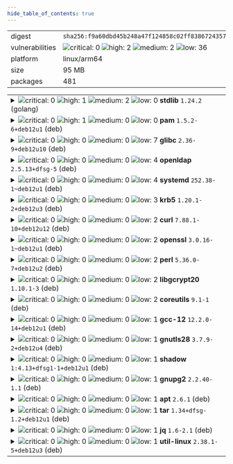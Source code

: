 ```yaml
---
hide_table_of_contents: true
---
```


<table>
<tr><td>digest</td><td><code>sha256:f9a60dbd45b248a47f124858c02ff83867243574d5007839e308bbe429b94572</code></td><tr><tr><td>vulnerabilities</td><td><img alt="critical: 0" src="https://img.shields.io/badge/critical-0-lightgrey"/> <img alt="high: 2" src="https://img.shields.io/badge/high-2-e25d68"/> <img alt="medium: 2" src="https://img.shields.io/badge/medium-2-fbb552"/> <img alt="low: 36" src="https://img.shields.io/badge/low-36-fce1a9"/> <!-- unspecified: 0 --></td></tr>
<tr><td>platform</td><td>linux/arm64</td></tr>
<tr><td>size</td><td>95 MB</td></tr>
<tr><td>packages</td><td>481</td></tr>
</table>
</details></table>
</details>

<table>
<tr><td valign="top">
<details><summary><img alt="critical: 0" src="https://img.shields.io/badge/C-0-lightgrey"/> <img alt="high: 1" src="https://img.shields.io/badge/H-1-e25d68"/> <img alt="medium: 2" src="https://img.shields.io/badge/M-2-fbb552"/> <img alt="low: 0" src="https://img.shields.io/badge/L-0-lightgrey"/> <!-- unspecified: 0 --><strong>stdlib</strong> <code>1.24.2</code> (golang)</summary>

<small><code>pkg:golang/stdlib@1.24.2</code></small><br/>
<a href="https://scout.docker.com/v/CVE-2025-22874?s=golang&n=stdlib&t=golang&vr=%3E%3D1.24.0-0%2C%3C1.24.4"><img alt="high : CVE--2025--22874" src="https://img.shields.io/badge/CVE--2025--22874-lightgrey?label=high%20&labelColor=e25d68"/></a> 

<table>
<tr><td>Affected range</td><td><code>>=1.24.0-0<br/><1.24.4</code></td></tr>
<tr><td>Fixed version</td><td><code>1.24.4</code></td></tr>
<tr><td>EPSS Score</td><td><code>0.022%</code></td></tr>
<tr><td>EPSS Percentile</td><td><code>4th percentile</code></td></tr>
</table>

<details><summary>Description</summary>
<blockquote>

Calling Verify with a VerifyOptions.KeyUsages that contains ExtKeyUsageAny unintentionally disabledpolicy validation. This only affected certificate chains which contain policy graphs, which are rather uncommon.

</blockquote>
</details>

<a href="https://scout.docker.com/v/CVE-2025-4673?s=golang&n=stdlib&t=golang&vr=%3E%3D1.24.0-0%2C%3C1.24.4"><img alt="medium : CVE--2025--4673" src="https://img.shields.io/badge/CVE--2025--4673-lightgrey?label=medium%20&labelColor=fbb552"/></a> 

<table>
<tr><td>Affected range</td><td><code>>=1.24.0-0<br/><1.24.4</code></td></tr>
<tr><td>Fixed version</td><td><code>1.24.4</code></td></tr>
<tr><td>EPSS Score</td><td><code>0.040%</code></td></tr>
<tr><td>EPSS Percentile</td><td><code>11th percentile</code></td></tr>
</table>

<details><summary>Description</summary>
<blockquote>

Proxy-Authorization and Proxy-Authenticate headers persisted on cross-origin redirects potentially leaking sensitive information.

</blockquote>
</details>

<a href="https://scout.docker.com/v/CVE-2025-0913?s=golang&n=stdlib&t=golang&vr=%3E%3D1.24.0-0%2C%3C1.24.4"><img alt="medium : CVE--2025--0913" src="https://img.shields.io/badge/CVE--2025--0913-lightgrey?label=medium%20&labelColor=fbb552"/></a> 

<table>
<tr><td>Affected range</td><td><code>>=1.24.0-0<br/><1.24.4</code></td></tr>
<tr><td>Fixed version</td><td><code>1.24.4</code></td></tr>
<tr><td>EPSS Score</td><td><code>0.013%</code></td></tr>
<tr><td>EPSS Percentile</td><td><code>1st percentile</code></td></tr>
</table>

<details><summary>Description</summary>
<blockquote>

os.OpenFile(path, os.O_CREATE|O_EXCL) behaved differently on Unix and Windows systems when the target path was a dangling symlink. On Unix systems, OpenFile with O_CREATE and O_EXCL flags never follows symlinks. On Windows, when the target path was a symlink to a nonexistent location, OpenFile would create a file in that location. OpenFile now always returns an error when the O_CREATE and O_EXCL flags are both set and the target path is a symlink.

</blockquote>
</details>
</details></td></tr>

<tr><td valign="top">
<details><summary><img alt="critical: 0" src="https://img.shields.io/badge/C-0-lightgrey"/> <img alt="high: 1" src="https://img.shields.io/badge/H-1-e25d68"/> <img alt="medium: 0" src="https://img.shields.io/badge/M-0-lightgrey"/> <img alt="low: 0" src="https://img.shields.io/badge/L-0-lightgrey"/> <!-- unspecified: 0 --><strong>pam</strong> <code>1.5.2-6+deb12u1</code> (deb)</summary>

<small><code>pkg:deb/debian/pam@1.5.2-6%2Bdeb12u1?os_distro=bookworm&os_name=debian&os_version=12</code></small><br/>
<a href="https://scout.docker.com/v/CVE-2025-6020?s=debian&n=pam&ns=debian&t=deb&osn=debian&osv=12&vr=%3E%3D1.5.2-6%2Bdeb12u1"><img alt="high : CVE--2025--6020" src="https://img.shields.io/badge/CVE--2025--6020-lightgrey?label=high%20&labelColor=e25d68"/></a> 

<table>
<tr><td>Affected range</td><td><code>>=1.5.2-6+deb12u1</code></td></tr>
<tr><td>Fixed version</td><td><strong>Not Fixed</strong></td></tr>
<tr><td>EPSS Score</td><td><code>0.023%</code></td></tr>
<tr><td>EPSS Percentile</td><td><code>4th percentile</code></td></tr>
</table>

<details><summary>Description</summary>
<blockquote>

A flaw was found in linux-pam. The module pam_namespace may use access user-controlled paths without proper protection, allowing local users to elevate their privileges to root via multiple symlink attacks and race conditions.

---
[experimental] - pam 1.7.0-4
- pam 1.7.0-5 (bug https://bugs.debian.org/cgi-bin/bugreport.cgi?bug=1107919)
https://www.openwall.com/lists/oss-security/2025/06/17/1
https://github.com/linux-pam/linux-pam/security/advisories/GHSA-f9p8-gjr4-j9gx
Fixed by: https://github.com/linux-pam/linux-pam/commit/475bd60c552b98c7eddb3270b0b4196847c0072e (v1.7.1)
Fixed by: https://github.com/linux-pam/linux-pam/commit/592d84e1265d04c3104acee815a503856db503a1 (v1.7.1)
Fixed by: https://github.com/linux-pam/linux-pam/commit/976c20079358d133514568fc7fd95c02df8b5773 (v1.7.1)

</blockquote>
</details>
</details></td></tr>

<tr><td valign="top">
<details><summary><img alt="critical: 0" src="https://img.shields.io/badge/C-0-lightgrey"/> <img alt="high: 0" src="https://img.shields.io/badge/H-0-lightgrey"/> <img alt="medium: 0" src="https://img.shields.io/badge/M-0-lightgrey"/> <img alt="low: 7" src="https://img.shields.io/badge/L-7-fce1a9"/> <!-- unspecified: 0 --><strong>glibc</strong> <code>2.36-9+deb12u10</code> (deb)</summary>

<small><code>pkg:deb/debian/glibc@2.36-9%2Bdeb12u10?os_distro=bookworm&os_name=debian&os_version=12</code></small><br/>
<a href="https://scout.docker.com/v/CVE-2019-9192?s=debian&n=glibc&ns=debian&t=deb&osn=debian&osv=12&vr=%3E%3D2.36-9%2Bdeb12u10"><img alt="low : CVE--2019--9192" src="https://img.shields.io/badge/CVE--2019--9192-lightgrey?label=low%20&labelColor=fce1a9"/></a> 

<table>
<tr><td>Affected range</td><td><code>>=2.36-9+deb12u10</code></td></tr>
<tr><td>Fixed version</td><td><strong>Not Fixed</strong></td></tr>
<tr><td>EPSS Score</td><td><code>0.164%</code></td></tr>
<tr><td>EPSS Percentile</td><td><code>38th percentile</code></td></tr>
</table>

<details><summary>Description</summary>
<blockquote>

In the GNU C Library (aka glibc or libc6) through 2.29, check_dst_limits_calc_pos_1 in posix/regexec.c has Uncontrolled Recursion, as demonstrated by '(|)(\\1\\1)*' in grep, a different issue than CVE-2018-20796. NOTE: the software maintainer disputes that this is a vulnerability because the behavior occurs only with a crafted pattern

---
- glibc <unfixed> (unimportant)
- eglibc <removed> (unimportant)
https://sourceware.org/bugzilla/show_bug.cgi?id=24269

</blockquote>
</details>

<a href="https://scout.docker.com/v/CVE-2019-1010025?s=debian&n=glibc&ns=debian&t=deb&osn=debian&osv=12&vr=%3E%3D2.36-9%2Bdeb12u10"><img alt="low : CVE--2019--1010025" src="https://img.shields.io/badge/CVE--2019--1010025-lightgrey?label=low%20&labelColor=fce1a9"/></a> 

<table>
<tr><td>Affected range</td><td><code>>=2.36-9+deb12u10</code></td></tr>
<tr><td>Fixed version</td><td><strong>Not Fixed</strong></td></tr>
<tr><td>EPSS Score</td><td><code>0.235%</code></td></tr>
<tr><td>EPSS Percentile</td><td><code>46th percentile</code></td></tr>
</table>

<details><summary>Description</summary>
<blockquote>

GNU Libc current is affected by: Mitigation bypass. The impact is: Attacker may guess the heap addresses of pthread_created thread. The component is: glibc. NOTE: the vendor's position is "ASLR bypass itself is not a vulnerability.

---
- glibc <unfixed> (unimportant)
Not treated as a security issue by upstream
https://sourceware.org/bugzilla/show_bug.cgi?id=22853

</blockquote>
</details>

<a href="https://scout.docker.com/v/CVE-2019-1010024?s=debian&n=glibc&ns=debian&t=deb&osn=debian&osv=12&vr=%3E%3D2.36-9%2Bdeb12u10"><img alt="low : CVE--2019--1010024" src="https://img.shields.io/badge/CVE--2019--1010024-lightgrey?label=low%20&labelColor=fce1a9"/></a> 

<table>
<tr><td>Affected range</td><td><code>>=2.36-9+deb12u10</code></td></tr>
<tr><td>Fixed version</td><td><strong>Not Fixed</strong></td></tr>
<tr><td>EPSS Score</td><td><code>0.375%</code></td></tr>
<tr><td>EPSS Percentile</td><td><code>58th percentile</code></td></tr>
</table>

<details><summary>Description</summary>
<blockquote>

GNU Libc current is affected by: Mitigation bypass. The impact is: Attacker may bypass ASLR using cache of thread stack and heap. The component is: glibc. NOTE: Upstream comments indicate "this is being treated as a non-security bug and no real threat.

---
- glibc <unfixed> (unimportant)
Not treated as a security issue by upstream
https://sourceware.org/bugzilla/show_bug.cgi?id=22852

</blockquote>
</details>

<a href="https://scout.docker.com/v/CVE-2019-1010023?s=debian&n=glibc&ns=debian&t=deb&osn=debian&osv=12&vr=%3E%3D2.36-9%2Bdeb12u10"><img alt="low : CVE--2019--1010023" src="https://img.shields.io/badge/CVE--2019--1010023-lightgrey?label=low%20&labelColor=fce1a9"/></a> 

<table>
<tr><td>Affected range</td><td><code>>=2.36-9+deb12u10</code></td></tr>
<tr><td>Fixed version</td><td><strong>Not Fixed</strong></td></tr>
<tr><td>EPSS Score</td><td><code>0.703%</code></td></tr>
<tr><td>EPSS Percentile</td><td><code>71st percentile</code></td></tr>
</table>

<details><summary>Description</summary>
<blockquote>

GNU Libc current is affected by: Re-mapping current loaded library with malicious ELF file. The impact is: In worst case attacker may evaluate privileges. The component is: libld. The attack vector is: Attacker sends 2 ELF files to victim and asks to run ldd on it. ldd execute code. NOTE: Upstream comments indicate "this is being treated as a non-security bug and no real threat.

---
- glibc <unfixed> (unimportant)
Not treated as a security issue by upstream
https://sourceware.org/bugzilla/show_bug.cgi?id=22851

</blockquote>
</details>

<a href="https://scout.docker.com/v/CVE-2019-1010022?s=debian&n=glibc&ns=debian&t=deb&osn=debian&osv=12&vr=%3E%3D2.36-9%2Bdeb12u10"><img alt="low : CVE--2019--1010022" src="https://img.shields.io/badge/CVE--2019--1010022-lightgrey?label=low%20&labelColor=fce1a9"/></a> 

<table>
<tr><td>Affected range</td><td><code>>=2.36-9+deb12u10</code></td></tr>
<tr><td>Fixed version</td><td><strong>Not Fixed</strong></td></tr>
<tr><td>EPSS Score</td><td><code>0.145%</code></td></tr>
<tr><td>EPSS Percentile</td><td><code>36th percentile</code></td></tr>
</table>

<details><summary>Description</summary>
<blockquote>

GNU Libc current is affected by: Mitigation bypass. The impact is: Attacker may bypass stack guard protection. The component is: nptl. The attack vector is: Exploit stack buffer overflow vulnerability and use this bypass vulnerability to bypass stack guard. NOTE: Upstream comments indicate "this is being treated as a non-security bug and no real threat.

---
- glibc <unfixed> (unimportant)
Not treated as a security issue by upstream
https://sourceware.org/bugzilla/show_bug.cgi?id=22850

</blockquote>
</details>

<a href="https://scout.docker.com/v/CVE-2018-20796?s=debian&n=glibc&ns=debian&t=deb&osn=debian&osv=12&vr=%3E%3D2.36-9%2Bdeb12u10"><img alt="low : CVE--2018--20796" src="https://img.shields.io/badge/CVE--2018--20796-lightgrey?label=low%20&labelColor=fce1a9"/></a> 

<table>
<tr><td>Affected range</td><td><code>>=2.36-9+deb12u10</code></td></tr>
<tr><td>Fixed version</td><td><strong>Not Fixed</strong></td></tr>
<tr><td>EPSS Score</td><td><code>1.996%</code></td></tr>
<tr><td>EPSS Percentile</td><td><code>83rd percentile</code></td></tr>
</table>

<details><summary>Description</summary>
<blockquote>

In the GNU C Library (aka glibc or libc6) through 2.29, check_dst_limits_calc_pos_1 in posix/regexec.c has Uncontrolled Recursion, as demonstrated by '(\227|)(\\1\\1|t1|\\\2537)+' in grep.

---
- glibc <unfixed> (unimportant)
- eglibc <removed> (unimportant)
https://debbugs.gnu.org/cgi/bugreport.cgi?bug=34141
https://lists.gnu.org/archive/html/bug-gnulib/2019-01/msg00108.html
No treated as vulnerability: https://sourceware.org/glibc/wiki/Security%20Exceptions

</blockquote>
</details>

<a href="https://scout.docker.com/v/CVE-2010-4756?s=debian&n=glibc&ns=debian&t=deb&osn=debian&osv=12&vr=%3E%3D2.36-9%2Bdeb12u10"><img alt="low : CVE--2010--4756" src="https://img.shields.io/badge/CVE--2010--4756-lightgrey?label=low%20&labelColor=fce1a9"/></a> 

<table>
<tr><td>Affected range</td><td><code>>=2.36-9+deb12u10</code></td></tr>
<tr><td>Fixed version</td><td><strong>Not Fixed</strong></td></tr>
<tr><td>EPSS Score</td><td><code>0.373%</code></td></tr>
<tr><td>EPSS Percentile</td><td><code>58th percentile</code></td></tr>
</table>

<details><summary>Description</summary>
<blockquote>

The glob implementation in the GNU C Library (aka glibc or libc6) allows remote authenticated users to cause a denial of service (CPU and memory consumption) via crafted glob expressions that do not match any pathnames, as demonstrated by glob expressions in STAT commands to an FTP daemon, a different vulnerability than CVE-2010-2632.

---
- glibc <removed> (unimportant)
- eglibc <unfixed> (unimportant)
That's standard POSIX behaviour implemented by (e)glibc. Applications using
glob need to impose limits for themselves

</blockquote>
</details>
</details></td></tr>

<tr><td valign="top">
<details><summary><img alt="critical: 0" src="https://img.shields.io/badge/C-0-lightgrey"/> <img alt="high: 0" src="https://img.shields.io/badge/H-0-lightgrey"/> <img alt="medium: 0" src="https://img.shields.io/badge/M-0-lightgrey"/> <img alt="low: 4" src="https://img.shields.io/badge/L-4-fce1a9"/> <!-- unspecified: 0 --><strong>openldap</strong> <code>2.5.13+dfsg-5</code> (deb)</summary>

<small><code>pkg:deb/debian/openldap@2.5.13%2Bdfsg-5?os_distro=bookworm&os_name=debian&os_version=12</code></small><br/>
<a href="https://scout.docker.com/v/CVE-2020-15719?s=debian&n=openldap&ns=debian&t=deb&osn=debian&osv=12&vr=%3E%3D2.5.13%2Bdfsg-5"><img alt="low : CVE--2020--15719" src="https://img.shields.io/badge/CVE--2020--15719-lightgrey?label=low%20&labelColor=fce1a9"/></a> 

<table>
<tr><td>Affected range</td><td><code>>=2.5.13+dfsg-5</code></td></tr>
<tr><td>Fixed version</td><td><strong>Not Fixed</strong></td></tr>
<tr><td>EPSS Score</td><td><code>0.371%</code></td></tr>
<tr><td>EPSS Percentile</td><td><code>58th percentile</code></td></tr>
</table>

<details><summary>Description</summary>
<blockquote>

libldap in certain third-party OpenLDAP packages has a certificate-validation flaw when the third-party package is asserting RFC6125 support. It considers CN even when there is a non-matching subjectAltName (SAN). This is fixed in, for example, openldap-2.4.46-10.el8 in Red Hat Enterprise Linux.

---
- openldap <unfixed> (unimportant; bug https://bugs.debian.org/cgi-bin/bugreport.cgi?bug=965184)
https://bugs.openldap.org/show_bug.cgi?id=9266
https://bugzilla.redhat.com/show_bug.cgi?id=1740070
RedHat/CentOS applied patch: https://git.centos.org/rpms/openldap/raw/67459960064be9d226d57c5f82aaba0929876813/f/SOURCES/openldap-tlso-dont-check-cn-when-bad-san.patch
OpenLDAP upstream did dispute the issue as beeing valid, as the current libldap
behaviour does conform with RFC4513. RFC6125 does not superseed the rules for
verifying service identity provided in specifications for existing application
protocols published prior to RFC6125, like RFC4513 for LDAP.

</blockquote>
</details>

<a href="https://scout.docker.com/v/CVE-2017-17740?s=debian&n=openldap&ns=debian&t=deb&osn=debian&osv=12&vr=%3E%3D2.5.13%2Bdfsg-5"><img alt="low : CVE--2017--17740" src="https://img.shields.io/badge/CVE--2017--17740-lightgrey?label=low%20&labelColor=fce1a9"/></a> 

<table>
<tr><td>Affected range</td><td><code>>=2.5.13+dfsg-5</code></td></tr>
<tr><td>Fixed version</td><td><strong>Not Fixed</strong></td></tr>
<tr><td>EPSS Score</td><td><code>2.838%</code></td></tr>
<tr><td>EPSS Percentile</td><td><code>86th percentile</code></td></tr>
</table>

<details><summary>Description</summary>
<blockquote>

contrib/slapd-modules/nops/nops.c in OpenLDAP through 2.4.45, when both the nops module and the memberof overlay are enabled, attempts to free a buffer that was allocated on the stack, which allows remote attackers to cause a denial of service (slapd crash) via a member MODDN operation.

---
- openldap <unfixed> (unimportant)
http://www.openldap.org/its/index.cgi/Incoming?id=8759
nops slapd-module not built

</blockquote>
</details>

<a href="https://scout.docker.com/v/CVE-2017-14159?s=debian&n=openldap&ns=debian&t=deb&osn=debian&osv=12&vr=%3E%3D2.5.13%2Bdfsg-5"><img alt="low : CVE--2017--14159" src="https://img.shields.io/badge/CVE--2017--14159-lightgrey?label=low%20&labelColor=fce1a9"/></a> 

<table>
<tr><td>Affected range</td><td><code>>=2.5.13+dfsg-5</code></td></tr>
<tr><td>Fixed version</td><td><strong>Not Fixed</strong></td></tr>
<tr><td>EPSS Score</td><td><code>0.113%</code></td></tr>
<tr><td>EPSS Percentile</td><td><code>31st percentile</code></td></tr>
</table>

<details><summary>Description</summary>
<blockquote>

slapd in OpenLDAP 2.4.45 and earlier creates a PID file after dropping privileges to a non-root account, which might allow local users to kill arbitrary processes by leveraging access to this non-root account for PID file modification before a root script executes a "kill `cat /pathname`" command, as demonstrated by openldap-initscript.

---
- openldap <unfixed> (unimportant)
http://www.openldap.org/its/index.cgi?findid=8703
Negligible security impact, but filed #877512

</blockquote>
</details>

<a href="https://scout.docker.com/v/CVE-2015-3276?s=debian&n=openldap&ns=debian&t=deb&osn=debian&osv=12&vr=%3E%3D2.5.13%2Bdfsg-5"><img alt="low : CVE--2015--3276" src="https://img.shields.io/badge/CVE--2015--3276-lightgrey?label=low%20&labelColor=fce1a9"/></a> 

<table>
<tr><td>Affected range</td><td><code>>=2.5.13+dfsg-5</code></td></tr>
<tr><td>Fixed version</td><td><strong>Not Fixed</strong></td></tr>
<tr><td>EPSS Score</td><td><code>1.757%</code></td></tr>
<tr><td>EPSS Percentile</td><td><code>82nd percentile</code></td></tr>
</table>

<details><summary>Description</summary>
<blockquote>

The nss_parse_ciphers function in libraries/libldap/tls_m.c in OpenLDAP does not properly parse OpenSSL-style multi-keyword mode cipher strings, which might cause a weaker than intended cipher to be used and allow remote attackers to have unspecified impact via unknown vectors.

---
- openldap <unfixed> (unimportant)
Debian builds with GNUTLS, not NSS

</blockquote>
</details>
</details></td></tr>

<tr><td valign="top">
<details><summary><img alt="critical: 0" src="https://img.shields.io/badge/C-0-lightgrey"/> <img alt="high: 0" src="https://img.shields.io/badge/H-0-lightgrey"/> <img alt="medium: 0" src="https://img.shields.io/badge/M-0-lightgrey"/> <img alt="low: 4" src="https://img.shields.io/badge/L-4-fce1a9"/> <!-- unspecified: 0 --><strong>systemd</strong> <code>252.38-1~deb12u1</code> (deb)</summary>

<small><code>pkg:deb/debian/systemd@252.38-1~deb12u1?os_distro=bookworm&os_name=debian&os_version=12</code></small><br/>
<a href="https://scout.docker.com/v/CVE-2023-31439?s=debian&n=systemd&ns=debian&t=deb&osn=debian&osv=12&vr=%3E%3D252.36-1%7Edeb12u1"><img alt="low : CVE--2023--31439" src="https://img.shields.io/badge/CVE--2023--31439-lightgrey?label=low%20&labelColor=fce1a9"/></a> 

<table>
<tr><td>Affected range</td><td><code>>=252.36-1~deb12u1</code></td></tr>
<tr><td>Fixed version</td><td><strong>Not Fixed</strong></td></tr>
<tr><td>EPSS Score</td><td><code>0.094%</code></td></tr>
<tr><td>EPSS Percentile</td><td><code>27th percentile</code></td></tr>
</table>

<details><summary>Description</summary>
<blockquote>

An issue was discovered in systemd 253. An attacker can modify the contents of past events in a sealed log file and then adjust the file such that checking the integrity shows no error, despite modifications. NOTE: the vendor reportedly sent "a reply denying that any of the finding was a security vulnerability."

---
- systemd <unfixed> (unimportant)
Disputed by upstream
https://github.com/kastel-security/Journald/blob/main/journald-publication.pdf

</blockquote>
</details>

<a href="https://scout.docker.com/v/CVE-2023-31438?s=debian&n=systemd&ns=debian&t=deb&osn=debian&osv=12&vr=%3E%3D252.36-1%7Edeb12u1"><img alt="low : CVE--2023--31438" src="https://img.shields.io/badge/CVE--2023--31438-lightgrey?label=low%20&labelColor=fce1a9"/></a> 

<table>
<tr><td>Affected range</td><td><code>>=252.36-1~deb12u1</code></td></tr>
<tr><td>Fixed version</td><td><strong>Not Fixed</strong></td></tr>
<tr><td>EPSS Score</td><td><code>0.100%</code></td></tr>
<tr><td>EPSS Percentile</td><td><code>29th percentile</code></td></tr>
</table>

<details><summary>Description</summary>
<blockquote>

An issue was discovered in systemd 253. An attacker can truncate a sealed log file and then resume log sealing such that checking the integrity shows no error, despite modifications. NOTE: the vendor reportedly sent "a reply denying that any of the finding was a security vulnerability."

---
- systemd <unfixed> (unimportant)
Disputed by upstream
https://github.com/kastel-security/Journald/blob/main/journald-publication.pdf

</blockquote>
</details>

<a href="https://scout.docker.com/v/CVE-2023-31437?s=debian&n=systemd&ns=debian&t=deb&osn=debian&osv=12&vr=%3E%3D252.36-1%7Edeb12u1"><img alt="low : CVE--2023--31437" src="https://img.shields.io/badge/CVE--2023--31437-lightgrey?label=low%20&labelColor=fce1a9"/></a> 

<table>
<tr><td>Affected range</td><td><code>>=252.36-1~deb12u1</code></td></tr>
<tr><td>Fixed version</td><td><strong>Not Fixed</strong></td></tr>
<tr><td>EPSS Score</td><td><code>0.128%</code></td></tr>
<tr><td>EPSS Percentile</td><td><code>33rd percentile</code></td></tr>
</table>

<details><summary>Description</summary>
<blockquote>

An issue was discovered in systemd 253. An attacker can modify a sealed log file such that, in some views, not all existing and sealed log messages are displayed. NOTE: the vendor reportedly sent "a reply denying that any of the finding was a security vulnerability."

---
- systemd <unfixed> (unimportant)
Disputed by upstream
https://github.com/kastel-security/Journald/blob/main/journald-publication.pdf

</blockquote>
</details>

<a href="https://scout.docker.com/v/CVE-2013-4392?s=debian&n=systemd&ns=debian&t=deb&osn=debian&osv=12&vr=%3E%3D252.36-1%7Edeb12u1"><img alt="low : CVE--2013--4392" src="https://img.shields.io/badge/CVE--2013--4392-lightgrey?label=low%20&labelColor=fce1a9"/></a> 

<table>
<tr><td>Affected range</td><td><code>>=252.36-1~deb12u1</code></td></tr>
<tr><td>Fixed version</td><td><strong>Not Fixed</strong></td></tr>
<tr><td>EPSS Score</td><td><code>0.074%</code></td></tr>
<tr><td>EPSS Percentile</td><td><code>23rd percentile</code></td></tr>
</table>

<details><summary>Description</summary>
<blockquote>

systemd, when updating file permissions, allows local users to change the permissions and SELinux security contexts for arbitrary files via a symlink attack on unspecified files.

---
- systemd <unfixed> (unimportant; bug https://bugs.debian.org/cgi-bin/bugreport.cgi?bug=725357)
[wheezy] - systemd <not-affected> (/etc/tmpfiles.d not supported in Wheezy)
https://bugzilla.redhat.com/show_bug.cgi?id=859060
only relevant to systems running systemd along with selinux

</blockquote>
</details>
</details></td></tr>

<tr><td valign="top">
<details><summary><img alt="critical: 0" src="https://img.shields.io/badge/C-0-lightgrey"/> <img alt="high: 0" src="https://img.shields.io/badge/H-0-lightgrey"/> <img alt="medium: 0" src="https://img.shields.io/badge/M-0-lightgrey"/> <img alt="low: 3" src="https://img.shields.io/badge/L-3-fce1a9"/> <!-- unspecified: 0 --><strong>krb5</strong> <code>1.20.1-2+deb12u3</code> (deb)</summary>

<small><code>pkg:deb/debian/krb5@1.20.1-2%2Bdeb12u3?os_distro=bookworm&os_name=debian&os_version=12</code></small><br/>
<a href="https://scout.docker.com/v/CVE-2024-26461?s=debian&n=krb5&ns=debian&t=deb&osn=debian&osv=12&vr=%3E%3D1.20.1-2%2Bdeb12u3"><img alt="low : CVE--2024--26461" src="https://img.shields.io/badge/CVE--2024--26461-lightgrey?label=low%20&labelColor=fce1a9"/></a> 

<table>
<tr><td>Affected range</td><td><code>>=1.20.1-2+deb12u3</code></td></tr>
<tr><td>Fixed version</td><td><strong>Not Fixed</strong></td></tr>
<tr><td>EPSS Score</td><td><code>0.081%</code></td></tr>
<tr><td>EPSS Percentile</td><td><code>25th percentile</code></td></tr>
</table>

<details><summary>Description</summary>
<blockquote>

Kerberos 5 (aka krb5) 1.21.2 contains a memory leak vulnerability in /krb5/src/lib/gssapi/krb5/k5sealv3.c.

---
- krb5 <unfixed> (bug https://bugs.debian.org/cgi-bin/bugreport.cgi?bug=1098754; unimportant)
https://github.com/LuMingYinDetect/krb5_defects/blob/main/krb5_detect_2.md
Fixed by: https://github.com/krb5/krb5/commit/c5f9c816107f70139de11b38aa02db2f1774ee0d
Codepath cannot be triggered via API calls, negligible security impact
https://mailman.mit.edu/pipermail/kerberos/2024-March/023095.html

</blockquote>
</details>

<a href="https://scout.docker.com/v/CVE-2024-26458?s=debian&n=krb5&ns=debian&t=deb&osn=debian&osv=12&vr=%3E%3D1.20.1-2%2Bdeb12u3"><img alt="low : CVE--2024--26458" src="https://img.shields.io/badge/CVE--2024--26458-lightgrey?label=low%20&labelColor=fce1a9"/></a> 

<table>
<tr><td>Affected range</td><td><code>>=1.20.1-2+deb12u3</code></td></tr>
<tr><td>Fixed version</td><td><strong>Not Fixed</strong></td></tr>
<tr><td>EPSS Score</td><td><code>0.152%</code></td></tr>
<tr><td>EPSS Percentile</td><td><code>37th percentile</code></td></tr>
</table>

<details><summary>Description</summary>
<blockquote>

Kerberos 5 (aka krb5) 1.21.2 contains a memory leak in /krb5/src/lib/rpc/pmap_rmt.c.

---
- krb5 <unfixed> (bug https://bugs.debian.org/cgi-bin/bugreport.cgi?bug=1098754; unimportant)
https://github.com/LuMingYinDetect/krb5_defects/blob/main/krb5_detect_1.md
Fixed by: https://github.com/krb5/krb5/commit/c5f9c816107f70139de11b38aa02db2f1774ee0d
Unused codepath, negligible security impact
https://mailman.mit.edu/pipermail/kerberos/2024-March/023095.html

</blockquote>
</details>

<a href="https://scout.docker.com/v/CVE-2018-5709?s=debian&n=krb5&ns=debian&t=deb&osn=debian&osv=12&vr=%3E%3D1.20.1-2%2Bdeb12u3"><img alt="low : CVE--2018--5709" src="https://img.shields.io/badge/CVE--2018--5709-lightgrey?label=low%20&labelColor=fce1a9"/></a> 

<table>
<tr><td>Affected range</td><td><code>>=1.20.1-2+deb12u3</code></td></tr>
<tr><td>Fixed version</td><td><strong>Not Fixed</strong></td></tr>
<tr><td>EPSS Score</td><td><code>0.463%</code></td></tr>
<tr><td>EPSS Percentile</td><td><code>63rd percentile</code></td></tr>
</table>

<details><summary>Description</summary>
<blockquote>

An issue was discovered in MIT Kerberos 5 (aka krb5) through 1.16. There is a variable "dbentry->n_key_data" in kadmin/dbutil/dump.c that can store 16-bit data but unknowingly the developer has assigned a "u4" variable to it, which is for 32-bit data. An attacker can use this vulnerability to affect other artifacts of the database as we know that a Kerberos database dump file contains trusted data.

---
- krb5 <unfixed> (unimportant; bug https://bugs.debian.org/cgi-bin/bugreport.cgi?bug=889684)
https://github.com/poojamnit/Kerberos-V5-1.16-Vulnerabilities/tree/master/Integer%20Overflow
non-issue, codepath is only run on trusted input, potential integer
overflow is non-issue

</blockquote>
</details>
</details></td></tr>

<tr><td valign="top">
<details><summary><img alt="critical: 0" src="https://img.shields.io/badge/C-0-lightgrey"/> <img alt="high: 0" src="https://img.shields.io/badge/H-0-lightgrey"/> <img alt="medium: 0" src="https://img.shields.io/badge/M-0-lightgrey"/> <img alt="low: 2" src="https://img.shields.io/badge/L-2-fce1a9"/> <!-- unspecified: 0 --><strong>curl</strong> <code>7.88.1-10+deb12u12</code> (deb)</summary>

<small><code>pkg:deb/debian/curl@7.88.1-10%2Bdeb12u12?os_distro=bookworm&os_name=debian&os_version=12</code></small><br/>
<a href="https://scout.docker.com/v/CVE-2025-0725?s=debian&n=curl&ns=debian&t=deb&osn=debian&osv=12&vr=%3E%3D7.88.1-10%2Bdeb12u12"><img alt="low : CVE--2025--0725" src="https://img.shields.io/badge/CVE--2025--0725-lightgrey?label=low%20&labelColor=fce1a9"/></a> 

<table>
<tr><td>Affected range</td><td><code>>=7.88.1-10+deb12u12</code></td></tr>
<tr><td>Fixed version</td><td><strong>Not Fixed</strong></td></tr>
<tr><td>EPSS Score</td><td><code>0.215%</code></td></tr>
<tr><td>EPSS Percentile</td><td><code>44th percentile</code></td></tr>
</table>

<details><summary>Description</summary>
<blockquote>

When libcurl is asked to perform automatic gzip decompression of content-encoded HTTP responses with the `CURLOPT_ACCEPT_ENCODING` option, **using zlib 1.2.0.3 or older**, an attacker-controlled integer overflow would make libcurl perform a buffer overflow.

---
- curl 8.12.0+git20250209.89ed161+ds-1 (unimportant)
https://curl.se/docs/CVE-2025-0725.html
Introduced with: https://github.com/curl/curl/commit/019c4088cfcca0d2b7c5cc4f52ca5dac0c616089 (curl-7_10_5)
Fixed by: https://github.com/curl/curl/commit/76f83f0db23846e254d940ec7fe141010077eb88 (curl-8_12_0)
Patch only drops officially support for zlib before 1.2.0.4
Can only be triggered when using ancient runtime zlib of version 1.2.0.3 or older

</blockquote>
</details>

<a href="https://scout.docker.com/v/CVE-2024-2379?s=debian&n=curl&ns=debian&t=deb&osn=debian&osv=12&vr=%3E%3D7.88.1-10%2Bdeb12u12"><img alt="low : CVE--2024--2379" src="https://img.shields.io/badge/CVE--2024--2379-lightgrey?label=low%20&labelColor=fce1a9"/></a> 

<table>
<tr><td>Affected range</td><td><code>>=7.88.1-10+deb12u12</code></td></tr>
<tr><td>Fixed version</td><td><strong>Not Fixed</strong></td></tr>
<tr><td>EPSS Score</td><td><code>0.276%</code></td></tr>
<tr><td>EPSS Percentile</td><td><code>51st percentile</code></td></tr>
</table>

<details><summary>Description</summary>
<blockquote>

libcurl skips the certificate verification for a QUIC connection under certain conditions, when built to use wolfSSL. If told to use an unknown/bad cipher or curve, the error path accidentally skips the verification and returns OK, thus ignoring any certificate problems.

---
- curl 8.7.1-1 (unimportant)
https://curl.se/docs/CVE-2024-2379.html
Introduced by: https://github.com/curl/curl/commit/5d044ad9480a9f556f4b6a252d7533b1ba7fe57e (curl-8_6_0)
Fixed by: https://github.com/curl/curl/commit/aedbbdf18e689a5eee8dc39600914f5eda6c409c (curl-8_7_0)
curl in Debian not built with wolfSSL support

</blockquote>
</details>
</details></td></tr>

<tr><td valign="top">
<details><summary><img alt="critical: 0" src="https://img.shields.io/badge/C-0-lightgrey"/> <img alt="high: 0" src="https://img.shields.io/badge/H-0-lightgrey"/> <img alt="medium: 0" src="https://img.shields.io/badge/M-0-lightgrey"/> <img alt="low: 2" src="https://img.shields.io/badge/L-2-fce1a9"/> <!-- unspecified: 0 --><strong>openssl</strong> <code>3.0.16-1~deb12u1</code> (deb)</summary>

<small><code>pkg:deb/debian/openssl@3.0.16-1~deb12u1?os_distro=bookworm&os_name=debian&os_version=12</code></small><br/>
<a href="https://scout.docker.com/v/CVE-2025-27587?s=debian&n=openssl&ns=debian&t=deb&osn=debian&osv=12&vr=%3E%3D3.0.16-1%7Edeb12u1"><img alt="low : CVE--2025--27587" src="https://img.shields.io/badge/CVE--2025--27587-lightgrey?label=low%20&labelColor=fce1a9"/></a> 

<table>
<tr><td>Affected range</td><td><code>>=3.0.16-1~deb12u1</code></td></tr>
<tr><td>Fixed version</td><td><strong>Not Fixed</strong></td></tr>
<tr><td>EPSS Score</td><td><code>0.043%</code></td></tr>
<tr><td>EPSS Percentile</td><td><code>13th percentile</code></td></tr>
</table>

<details><summary>Description</summary>
<blockquote>

OpenSSL 3.0.0 through 3.3.2 on the PowerPC architecture is vulnerable to a Minerva attack, exploitable by measuring the time of signing of random messages using the EVP_DigestSign API, and then using the private key to extract the K value (nonce) from the signatures. Next, based on the bit size of the extracted nonce, one can compare the signing time of full-sized nonces to signatures that used smaller nonces, via statistical tests. There is a side-channel in the P-364 curve that allows private key extraction (also, there is a dependency between the bit size of K and the size of the side channel). NOTE: This CVE is disputed because the OpenSSL security policy explicitly notes that any side channels which require same physical system to be detected are outside of the threat model for the software. The timing signal is so small that it is infeasible to be detected without having the attacking process running on the same physical system.

---
- openssl 3.5.0-1 (unimportant)
https://github.com/openssl/openssl/issues/24253
https://github.com/openssl/openssl/commit/85cabd94958303859b1551364a609d4ff40b67a5 (master)
https://github.com/openssl/openssl/commit/080c6be0b102934bf66daeac70f0863f209f8d0f (openssl-3.5.0-beta1)
https://github.com/openssl/openssl/issues/24253#issuecomment-2144391562
Not considered a vulnerability by OpenSSL upstream

</blockquote>
</details>

<a href="https://scout.docker.com/v/CVE-2010-0928?s=debian&n=openssl&ns=debian&t=deb&osn=debian&osv=12&vr=%3E%3D3.0.11-1%7Edeb12u2"><img alt="low : CVE--2010--0928" src="https://img.shields.io/badge/CVE--2010--0928-lightgrey?label=low%20&labelColor=fce1a9"/></a> 

<table>
<tr><td>Affected range</td><td><code>>=3.0.11-1~deb12u2</code></td></tr>
<tr><td>Fixed version</td><td><strong>Not Fixed</strong></td></tr>
<tr><td>EPSS Score</td><td><code>0.098%</code></td></tr>
<tr><td>EPSS Percentile</td><td><code>28th percentile</code></td></tr>
</table>

<details><summary>Description</summary>
<blockquote>

OpenSSL 0.9.8i on the Gaisler Research LEON3 SoC on the Xilinx Virtex-II Pro FPGA uses a Fixed Width Exponentiation (FWE) algorithm for certain signature calculations, and does not verify the signature before providing it to a caller, which makes it easier for physically proximate attackers to determine the private key via a modified supply voltage for the microprocessor, related to a "fault-based attack."

---
http://www.eecs.umich.edu/~valeria/research/publications/DATE10RSA.pdf
https://github.com/openssl/openssl/discussions/24540
Fault injection based attacks are not within OpenSSLs threat model according
to the security policy: https://www.openssl.org/policies/general/security-policy.html

</blockquote>
</details>
</details></td></tr>

<tr><td valign="top">
<details><summary><img alt="critical: 0" src="https://img.shields.io/badge/C-0-lightgrey"/> <img alt="high: 0" src="https://img.shields.io/badge/H-0-lightgrey"/> <img alt="medium: 0" src="https://img.shields.io/badge/M-0-lightgrey"/> <img alt="low: 2" src="https://img.shields.io/badge/L-2-fce1a9"/> <!-- unspecified: 0 --><strong>perl</strong> <code>5.36.0-7+deb12u2</code> (deb)</summary>

<small><code>pkg:deb/debian/perl@5.36.0-7%2Bdeb12u2?os_distro=bookworm&os_name=debian&os_version=12</code></small><br/>
<a href="https://scout.docker.com/v/CVE-2023-31486?s=debian&n=perl&ns=debian&t=deb&osn=debian&osv=12&vr=%3E%3D5.36.0-7%2Bdeb12u2"><img alt="low : CVE--2023--31486" src="https://img.shields.io/badge/CVE--2023--31486-lightgrey?label=low%20&labelColor=fce1a9"/></a> 

<table>
<tr><td>Affected range</td><td><code>>=5.36.0-7+deb12u2</code></td></tr>
<tr><td>Fixed version</td><td><strong>Not Fixed</strong></td></tr>
<tr><td>EPSS Score</td><td><code>0.785%</code></td></tr>
<tr><td>EPSS Percentile</td><td><code>73rd percentile</code></td></tr>
</table>

<details><summary>Description</summary>
<blockquote>

HTTP::Tiny before 0.083, a Perl core module since 5.13.9 and available standalone on CPAN, has an insecure default TLS configuration where users must opt in to verify certificates.

---
- libhttp-tiny-perl 0.088-1 (bug https://bugs.debian.org/cgi-bin/bugreport.cgi?bug=962407; unimportant)
[experimental] - perl 5.38.0~rc2-1
- perl 5.38.2-2 (unimportant; bug https://bugs.debian.org/cgi-bin/bugreport.cgi?bug=954089)
https://www.openwall.com/lists/oss-security/2023/04/18/14
https://github.com/chansen/p5-http-tiny/issues/134
https://blog.hackeriet.no/perl-http-tiny-insecure-tls-default-affects-cpan-modules/
https://hackeriet.github.io/cpan-http-tiny-overview/
Applications need to explicitly opt in to enable verification.

</blockquote>
</details>

<a href="https://scout.docker.com/v/CVE-2011-4116?s=debian&n=perl&ns=debian&t=deb&osn=debian&osv=12&vr=%3E%3D5.36.0-7%2Bdeb12u2"><img alt="low : CVE--2011--4116" src="https://img.shields.io/badge/CVE--2011--4116-lightgrey?label=low%20&labelColor=fce1a9"/></a> 

<table>
<tr><td>Affected range</td><td><code>>=5.36.0-7+deb12u2</code></td></tr>
<tr><td>Fixed version</td><td><strong>Not Fixed</strong></td></tr>
<tr><td>EPSS Score</td><td><code>0.815%</code></td></tr>
<tr><td>EPSS Percentile</td><td><code>73rd percentile</code></td></tr>
</table>

<details><summary>Description</summary>
<blockquote>

_is_safe in the File::Temp module for Perl does not properly handle symlinks.

---
- perl <unfixed> (unimportant; bug https://bugs.debian.org/cgi-bin/bugreport.cgi?bug=776268)
http://thread.gmane.org/gmane.comp.security.oss.general/6174/focus=6177
https://github.com/Perl-Toolchain-Gang/File-Temp/issues/14

</blockquote>
</details>
</details></td></tr>

<tr><td valign="top">
<details><summary><img alt="critical: 0" src="https://img.shields.io/badge/C-0-lightgrey"/> <img alt="high: 0" src="https://img.shields.io/badge/H-0-lightgrey"/> <img alt="medium: 0" src="https://img.shields.io/badge/M-0-lightgrey"/> <img alt="low: 2" src="https://img.shields.io/badge/L-2-fce1a9"/> <!-- unspecified: 0 --><strong>libgcrypt20</strong> <code>1.10.1-3</code> (deb)</summary>

<small><code>pkg:deb/debian/libgcrypt20@1.10.1-3?os_distro=bookworm&os_name=debian&os_version=12</code></small><br/>
<a href="https://scout.docker.com/v/CVE-2024-2236?s=debian&n=libgcrypt20&ns=debian&t=deb&osn=debian&osv=12&vr=%3E%3D1.10.1-3"><img alt="low : CVE--2024--2236" src="https://img.shields.io/badge/CVE--2024--2236-lightgrey?label=low%20&labelColor=fce1a9"/></a> 

<table>
<tr><td>Affected range</td><td><code>>=1.10.1-3</code></td></tr>
<tr><td>Fixed version</td><td><strong>Not Fixed</strong></td></tr>
<tr><td>EPSS Score</td><td><code>0.163%</code></td></tr>
<tr><td>EPSS Percentile</td><td><code>38th percentile</code></td></tr>
</table>

<details><summary>Description</summary>
<blockquote>

A timing-based side-channel flaw was found in libgcrypt's RSA implementation. This issue may allow a remote attacker to initiate a Bleichenbacher-style attack, which can lead to the decryption of RSA ciphertexts.

---
- libgcrypt20 <unfixed> (unimportant; bug https://bugs.debian.org/cgi-bin/bugreport.cgi?bug=1065683)
https://bugzilla.redhat.com/show_bug.cgi?id=2268268
https://lists.gnupg.org/pipermail/gcrypt-devel/2024-March/005607.html
https://github.com/tomato42/marvin-toolkit/tree/master/example/libgcrypt
https://people.redhat.com/~hkario/marvin/
https://dev.gnupg.org/T7136
https://gitlab.com/redhat-crypto/libgcrypt/libgcrypt-mirror/-/merge_requests/17
Not in scope for libgcrypt security policy, work ongoing to add support in the protocol layer

</blockquote>
</details>

<a href="https://scout.docker.com/v/CVE-2018-6829?s=debian&n=libgcrypt20&ns=debian&t=deb&osn=debian&osv=12&vr=%3E%3D1.10.1-3"><img alt="low : CVE--2018--6829" src="https://img.shields.io/badge/CVE--2018--6829-lightgrey?label=low%20&labelColor=fce1a9"/></a> 

<table>
<tr><td>Affected range</td><td><code>>=1.10.1-3</code></td></tr>
<tr><td>Fixed version</td><td><strong>Not Fixed</strong></td></tr>
<tr><td>EPSS Score</td><td><code>1.266%</code></td></tr>
<tr><td>EPSS Percentile</td><td><code>79th percentile</code></td></tr>
</table>

<details><summary>Description</summary>
<blockquote>

cipher/elgamal.c in Libgcrypt through 1.8.2, when used to encrypt messages directly, improperly encodes plaintexts, which allows attackers to obtain sensitive information by reading ciphertext data (i.e., it does not have semantic security in face of a ciphertext-only attack). The Decisional Diffie-Hellman (DDH) assumption does not hold for Libgcrypt's ElGamal implementation.

---
- libgcrypt20 <unfixed> (unimportant)
- libgcrypt11 <removed> (unimportant)
- gnupg1 <unfixed> (unimportant)
- gnupg <removed> (unimportant)
https://github.com/weikengchen/attack-on-libgcrypt-elgamal
https://github.com/weikengchen/attack-on-libgcrypt-elgamal/wiki
https://lists.gnupg.org/pipermail/gcrypt-devel/2018-February/004394.html
GnuPG uses ElGamal in hybrid mode only.
This is not a vulnerability in libgcrypt, but in an application using
it in an insecure manner, see also
https://lists.gnupg.org/pipermail/gcrypt-devel/2018-February/004401.html

</blockquote>
</details>
</details></td></tr>

<tr><td valign="top">
<details><summary><img alt="critical: 0" src="https://img.shields.io/badge/C-0-lightgrey"/> <img alt="high: 0" src="https://img.shields.io/badge/H-0-lightgrey"/> <img alt="medium: 0" src="https://img.shields.io/badge/M-0-lightgrey"/> <img alt="low: 2" src="https://img.shields.io/badge/L-2-fce1a9"/> <!-- unspecified: 0 --><strong>coreutils</strong> <code>9.1-1</code> (deb)</summary>

<small><code>pkg:deb/debian/coreutils@9.1-1?os_distro=bookworm&os_name=debian&os_version=12</code></small><br/>
<a href="https://scout.docker.com/v/CVE-2025-5278?s=debian&n=coreutils&ns=debian&t=deb&osn=debian&osv=12&vr=%3E%3D9.1-1"><img alt="low : CVE--2025--5278" src="https://img.shields.io/badge/CVE--2025--5278-lightgrey?label=low%20&labelColor=fce1a9"/></a> 

<table>
<tr><td>Affected range</td><td><code>>=9.1-1</code></td></tr>
<tr><td>Fixed version</td><td><strong>Not Fixed</strong></td></tr>
<tr><td>EPSS Score</td><td><code>0.015%</code></td></tr>
<tr><td>EPSS Percentile</td><td><code>2nd percentile</code></td></tr>
</table>

<details><summary>Description</summary>
<blockquote>

A flaw was found in GNU Coreutils. The sort utility's begfield() function is vulnerable to a heap buffer under-read. The program may access memory outside the allocated buffer if a user runs a crafted command using the traditional key format. A malicious input could lead to a crash or leak sensitive data.

---
- coreutils <unfixed> (bug https://bugs.debian.org/cgi-bin/bugreport.cgi?bug=1106733; unimportant)
https://bugzilla.redhat.com/show_bug.cgi?id=2368764
https://lists.gnu.org/archive/html/bug-coreutils/2025-05/msg00036.html
https://lists.gnu.org/archive/html/bug-coreutils/2025-05/msg00040.html
https://cgit.git.savannah.gnu.org/cgit/coreutils.git/commit/?id=8c9602e3a145e9596dc1a63c6ed67865814b6633
https://www.openwall.com/lists/oss-security/2025/05/27/2
https://debbugs.gnu.org/cgi/bugreport.cgi?bug=78507
Crash in CLI tool, no security impact

</blockquote>
</details>

<a href="https://scout.docker.com/v/CVE-2017-18018?s=debian&n=coreutils&ns=debian&t=deb&osn=debian&osv=12&vr=%3E%3D9.1-1"><img alt="low : CVE--2017--18018" src="https://img.shields.io/badge/CVE--2017--18018-lightgrey?label=low%20&labelColor=fce1a9"/></a> 

<table>
<tr><td>Affected range</td><td><code>>=9.1-1</code></td></tr>
<tr><td>Fixed version</td><td><strong>Not Fixed</strong></td></tr>
<tr><td>EPSS Score</td><td><code>0.056%</code></td></tr>
<tr><td>EPSS Percentile</td><td><code>17th percentile</code></td></tr>
</table>

<details><summary>Description</summary>
<blockquote>

In GNU Coreutils through 8.29, chown-core.c in chown and chgrp does not prevent replacement of a plain file with a symlink during use of the POSIX "-R -L" options, which allows local users to modify the ownership of arbitrary files by leveraging a race condition.

---
- coreutils <unfixed> (unimportant)
http://lists.gnu.org/archive/html/coreutils/2017-12/msg00045.html
https://www.openwall.com/lists/oss-security/2018/01/04/3
Documentation patches proposed:
https://lists.gnu.org/archive/html/coreutils/2017-12/msg00072.html
https://lists.gnu.org/archive/html/coreutils/2017-12/msg00073.html
Neutralised by kernel hardening

</blockquote>
</details>
</details></td></tr>

<tr><td valign="top">
<details><summary><img alt="critical: 0" src="https://img.shields.io/badge/C-0-lightgrey"/> <img alt="high: 0" src="https://img.shields.io/badge/H-0-lightgrey"/> <img alt="medium: 0" src="https://img.shields.io/badge/M-0-lightgrey"/> <img alt="low: 1" src="https://img.shields.io/badge/L-1-fce1a9"/> <!-- unspecified: 0 --><strong>gcc-12</strong> <code>12.2.0-14+deb12u1</code> (deb)</summary>

<small><code>pkg:deb/debian/gcc-12@12.2.0-14%2Bdeb12u1?os_distro=bookworm&os_name=debian&os_version=12</code></small><br/>
<a href="https://scout.docker.com/v/CVE-2022-27943?s=debian&n=gcc-12&ns=debian&t=deb&osn=debian&osv=12&vr=%3E%3D12.2.0-14%2Bdeb12u1"><img alt="low : CVE--2022--27943" src="https://img.shields.io/badge/CVE--2022--27943-lightgrey?label=low%20&labelColor=fce1a9"/></a> 

<table>
<tr><td>Affected range</td><td><code>>=12.2.0-14+deb12u1</code></td></tr>
<tr><td>Fixed version</td><td><strong>Not Fixed</strong></td></tr>
<tr><td>EPSS Score</td><td><code>0.044%</code></td></tr>
<tr><td>EPSS Percentile</td><td><code>13th percentile</code></td></tr>
</table>

<details><summary>Description</summary>
<blockquote>

libiberty/rust-demangle.c in GNU GCC 11.2 allows stack consumption in demangle_const, as demonstrated by nm-new.

---
- gcc-12 <unfixed> (unimportant)
Negligible security impact
https://gcc.gnu.org/bugzilla/show_bug.cgi?id=105039

</blockquote>
</details>
</details></td></tr>

<tr><td valign="top">
<details><summary><img alt="critical: 0" src="https://img.shields.io/badge/C-0-lightgrey"/> <img alt="high: 0" src="https://img.shields.io/badge/H-0-lightgrey"/> <img alt="medium: 0" src="https://img.shields.io/badge/M-0-lightgrey"/> <img alt="low: 1" src="https://img.shields.io/badge/L-1-fce1a9"/> <!-- unspecified: 0 --><strong>gnutls28</strong> <code>3.7.9-2+deb12u4</code> (deb)</summary>

<small><code>pkg:deb/debian/gnutls28@3.7.9-2%2Bdeb12u4?os_distro=bookworm&os_name=debian&os_version=12</code></small><br/>
<a href="https://scout.docker.com/v/CVE-2011-3389?s=debian&n=gnutls28&ns=debian&t=deb&osn=debian&osv=12&vr=%3E%3D3.7.9-2%2Bdeb12u4"><img alt="low : CVE--2011--3389" src="https://img.shields.io/badge/CVE--2011--3389-lightgrey?label=low%20&labelColor=fce1a9"/></a> 

<table>
<tr><td>Affected range</td><td><code>>=3.7.9-2+deb12u4</code></td></tr>
<tr><td>Fixed version</td><td><strong>Not Fixed</strong></td></tr>
<tr><td>EPSS Score</td><td><code>5.423%</code></td></tr>
<tr><td>EPSS Percentile</td><td><code>90th percentile</code></td></tr>
</table>

<details><summary>Description</summary>
<blockquote>

The SSL protocol, as used in certain configurations in Microsoft Windows and Microsoft Internet Explorer, Mozilla Firefox, Google Chrome, Opera, and other products, encrypts data by using CBC mode with chained initialization vectors, which allows man-in-the-middle attackers to obtain plaintext HTTP headers via a blockwise chosen-boundary attack (BCBA) on an HTTPS session, in conjunction with JavaScript code that uses (1) the HTML5 WebSocket API, (2) the Java URLConnection API, or (3) the Silverlight WebClient API, aka a "BEAST" attack.

---
- sun-java6 <removed> (bug https://bugs.debian.org/cgi-bin/bugreport.cgi?bug=645881)
[lenny] - sun-java6 <no-dsa> (Non-free not supported)
[squeeze] - sun-java6 <no-dsa> (Non-free not supported)
- openjdk-6 6b23~pre11-1
- openjdk-7 7~b147-2.0-1
- iceweasel <not-affected> (Vulnerable code not present)
http://blog.mozilla.com/security/2011/09/27/attack-against-tls-protected-communications/
- chromium-browser 15.0.874.106~r107270-1
[squeeze] - chromium-browser <end-of-life>
- lighttpd 1.4.30-1
strictly speaking this is no lighttpd issue, but lighttpd adds a workaround
- curl 7.24.0-1
http://curl.haxx.se/docs/adv_20120124B.html
- python2.6 2.6.8-0.1 (bug https://bugs.debian.org/cgi-bin/bugreport.cgi?bug=684511)
[squeeze] - python2.6 <no-dsa> (Minor issue)
- python2.7 2.7.3~rc1-1
- python3.1 <unfixed> (bug https://bugs.debian.org/cgi-bin/bugreport.cgi?bug=678998)
[squeeze] - python3.1 <no-dsa> (Minor issue)
- python3.2 3.2.3~rc1-1
http://bugs.python.org/issue13885
python3.1 is fixed starting 3.1.5
- cyassl <removed>
- gnutls26 <removed> (unimportant)
- gnutls28 <unfixed> (unimportant)
No mitigation for gnutls, it is recommended to use TLS 1.1 or 1.2 which is supported since 2.0.0
- haskell-tls <unfixed> (unimportant)
No mitigation for haskell-tls, it is recommended to use TLS 1.1, which is supported since 0.2
- matrixssl <removed> (low)
[squeeze] - matrixssl <no-dsa> (Minor issue)
[wheezy] - matrixssl <no-dsa> (Minor issue)
matrixssl fix this upstream in 3.2.2
- bouncycastle 1.49+dfsg-1
[squeeze] - bouncycastle <no-dsa> (Minor issue)
[wheezy] - bouncycastle <no-dsa> (Minor issue)
No mitigation for bouncycastle, it is recommended to use TLS 1.1, which is supported since 1.4.9
- nss 3.13.1.with.ckbi.1.88-1
https://bugzilla.mozilla.org/show_bug.cgi?id=665814
https://hg.mozilla.org/projects/nss/rev/7f7446fcc7ab
- polarssl <unfixed> (unimportant)
No mitigation for polarssl, it is recommended to use TLS 1.1, which is supported in all releases
- tlslite <removed>
[wheezy] - tlslite <no-dsa> (Minor issue)
- pound 2.6-2
Pound 2.6-2 added an anti_beast.patch to mitigate BEAST attacks.
- erlang 1:15.b-dfsg-1
[squeeze] - erlang <no-dsa> (Minor issue)
- asterisk 1:13.7.2~dfsg-1
[jessie] - asterisk 1:11.13.1~dfsg-2+deb8u1
[wheezy] - asterisk <no-dsa> (Minor issue)
[squeeze] - asterisk <end-of-life> (Not supported in Squeeze LTS)
http://downloads.digium.com/pub/security/AST-2016-001.html
https://issues.asterisk.org/jira/browse/ASTERISK-24972
patch for 11 (jessie): https://code.asterisk.org/code/changelog/asterisk?cs=f233bcd81d85626ce5bdd27b05bc95d131faf3e4
all versions vulnerable, backport required for wheezy

</blockquote>
</details>
</details></td></tr>

<tr><td valign="top">
<details><summary><img alt="critical: 0" src="https://img.shields.io/badge/C-0-lightgrey"/> <img alt="high: 0" src="https://img.shields.io/badge/H-0-lightgrey"/> <img alt="medium: 0" src="https://img.shields.io/badge/M-0-lightgrey"/> <img alt="low: 1" src="https://img.shields.io/badge/L-1-fce1a9"/> <!-- unspecified: 0 --><strong>shadow</strong> <code>1:4.13+dfsg1-1+deb12u1</code> (deb)</summary>

<small><code>pkg:deb/debian/shadow@1%3A4.13%2Bdfsg1-1%2Bdeb12u1?os_distro=bookworm&os_name=debian&os_version=12</code></small><br/>
<a href="https://scout.docker.com/v/CVE-2007-5686?s=debian&n=shadow&ns=debian&t=deb&osn=debian&osv=12&vr=%3E%3D1%3A4.13%2Bdfsg1-1%2Bdeb12u1"><img alt="low : CVE--2007--5686" src="https://img.shields.io/badge/CVE--2007--5686-lightgrey?label=low%20&labelColor=fce1a9"/></a> 

<table>
<tr><td>Affected range</td><td><code>>=1:4.13+dfsg1-1+deb12u1</code></td></tr>
<tr><td>Fixed version</td><td><strong>Not Fixed</strong></td></tr>
<tr><td>EPSS Score</td><td><code>0.245%</code></td></tr>
<tr><td>EPSS Percentile</td><td><code>48th percentile</code></td></tr>
</table>

<details><summary>Description</summary>
<blockquote>

initscripts in rPath Linux 1 sets insecure permissions for the /var/log/btmp file, which allows local users to obtain sensitive information regarding authentication attempts.  NOTE: because sshd detects the insecure permissions and does not log certain events, this also prevents sshd from logging failed authentication attempts by remote attackers.

---
- shadow <unfixed> (unimportant)
See #290803, on Debian LOG_UNKFAIL_ENAB in login.defs is set to no so
unknown usernames are not recorded on login failures

</blockquote>
</details>
</details></td></tr>

<tr><td valign="top">
<details><summary><img alt="critical: 0" src="https://img.shields.io/badge/C-0-lightgrey"/> <img alt="high: 0" src="https://img.shields.io/badge/H-0-lightgrey"/> <img alt="medium: 0" src="https://img.shields.io/badge/M-0-lightgrey"/> <img alt="low: 1" src="https://img.shields.io/badge/L-1-fce1a9"/> <!-- unspecified: 0 --><strong>gnupg2</strong> <code>2.2.40-1.1</code> (deb)</summary>

<small><code>pkg:deb/debian/gnupg2@2.2.40-1.1?os_distro=bookworm&os_name=debian&os_version=12</code></small><br/>
<a href="https://scout.docker.com/v/CVE-2022-3219?s=debian&n=gnupg2&ns=debian&t=deb&osn=debian&osv=12&vr=%3E%3D2.2.40-1.1"><img alt="low : CVE--2022--3219" src="https://img.shields.io/badge/CVE--2022--3219-lightgrey?label=low%20&labelColor=fce1a9"/></a> 

<table>
<tr><td>Affected range</td><td><code>>=2.2.40-1.1</code></td></tr>
<tr><td>Fixed version</td><td><strong>Not Fixed</strong></td></tr>
<tr><td>EPSS Score</td><td><code>0.012%</code></td></tr>
<tr><td>EPSS Percentile</td><td><code>1st percentile</code></td></tr>
</table>

<details><summary>Description</summary>
<blockquote>

GnuPG can be made to spin on a relatively small input by (for example) crafting a public key with thousands of signatures attached, compressed down to just a few KB.

---
- gnupg2 <unfixed> (unimportant)
https://bugzilla.redhat.com/show_bug.cgi?id=2127010
https://dev.gnupg.org/D556
https://dev.gnupg.org/T5993
https://www.openwall.com/lists/oss-security/2022/07/04/8
GnuPG upstream is not implementing this change.

</blockquote>
</details>
</details></td></tr>

<tr><td valign="top">
<details><summary><img alt="critical: 0" src="https://img.shields.io/badge/C-0-lightgrey"/> <img alt="high: 0" src="https://img.shields.io/badge/H-0-lightgrey"/> <img alt="medium: 0" src="https://img.shields.io/badge/M-0-lightgrey"/> <img alt="low: 1" src="https://img.shields.io/badge/L-1-fce1a9"/> <!-- unspecified: 0 --><strong>apt</strong> <code>2.6.1</code> (deb)</summary>

<small><code>pkg:deb/debian/apt@2.6.1?os_distro=bookworm&os_name=debian&os_version=12</code></small><br/>
<a href="https://scout.docker.com/v/CVE-2011-3374?s=debian&n=apt&ns=debian&t=deb&osn=debian&osv=12&vr=%3E%3D2.6.1"><img alt="low : CVE--2011--3374" src="https://img.shields.io/badge/CVE--2011--3374-lightgrey?label=low%20&labelColor=fce1a9"/></a> 

<table>
<tr><td>Affected range</td><td><code>>=2.6.1</code></td></tr>
<tr><td>Fixed version</td><td><strong>Not Fixed</strong></td></tr>
<tr><td>EPSS Score</td><td><code>1.509%</code></td></tr>
<tr><td>EPSS Percentile</td><td><code>80th percentile</code></td></tr>
</table>

<details><summary>Description</summary>
<blockquote>

It was found that apt-key in apt, all versions, do not correctly validate gpg keys with the master keyring, leading to a potential man-in-the-middle attack.

---
- apt <unfixed> (unimportant; bug https://bugs.debian.org/cgi-bin/bugreport.cgi?bug=642480)
Not exploitable in Debian, since no keyring URI is defined

</blockquote>
</details>
</details></td></tr>

<tr><td valign="top">
<details><summary><img alt="critical: 0" src="https://img.shields.io/badge/C-0-lightgrey"/> <img alt="high: 0" src="https://img.shields.io/badge/H-0-lightgrey"/> <img alt="medium: 0" src="https://img.shields.io/badge/M-0-lightgrey"/> <img alt="low: 1" src="https://img.shields.io/badge/L-1-fce1a9"/> <!-- unspecified: 0 --><strong>tar</strong> <code>1.34+dfsg-1.2+deb12u1</code> (deb)</summary>

<small><code>pkg:deb/debian/tar@1.34%2Bdfsg-1.2%2Bdeb12u1?os_distro=bookworm&os_name=debian&os_version=12</code></small><br/>
<a href="https://scout.docker.com/v/CVE-2005-2541?s=debian&n=tar&ns=debian&t=deb&osn=debian&osv=12&vr=%3E%3D1.34%2Bdfsg-1.2%2Bdeb12u1"><img alt="low : CVE--2005--2541" src="https://img.shields.io/badge/CVE--2005--2541-lightgrey?label=low%20&labelColor=fce1a9"/></a> 

<table>
<tr><td>Affected range</td><td><code>>=1.34+dfsg-1.2+deb12u1</code></td></tr>
<tr><td>Fixed version</td><td><strong>Not Fixed</strong></td></tr>
<tr><td>EPSS Score</td><td><code>2.806%</code></td></tr>
<tr><td>EPSS Percentile</td><td><code>85th percentile</code></td></tr>
</table>

<details><summary>Description</summary>
<blockquote>

Tar 1.15.1 does not properly warn the user when extracting setuid or setgid files, which may allow local users or remote attackers to gain privileges.

---
This is intended behaviour, after all tar is an archiving tool and you
need to give -p as a command line flag
- tar <unfixed> (bug https://bugs.debian.org/cgi-bin/bugreport.cgi?bug=328228; unimportant)

</blockquote>
</details>
</details></td></tr>

<tr><td valign="top">
<details><summary><img alt="critical: 0" src="https://img.shields.io/badge/C-0-lightgrey"/> <img alt="high: 0" src="https://img.shields.io/badge/H-0-lightgrey"/> <img alt="medium: 0" src="https://img.shields.io/badge/M-0-lightgrey"/> <img alt="low: 1" src="https://img.shields.io/badge/L-1-fce1a9"/> <!-- unspecified: 0 --><strong>jq</strong> <code>1.6-2.1</code> (deb)</summary>

<small><code>pkg:deb/debian/jq@1.6-2.1?os_distro=bookworm&os_name=debian&os_version=12</code></small><br/>
<a href="https://scout.docker.com/v/CVE-2024-23337?s=debian&n=jq&ns=debian&t=deb&osn=debian&osv=12&vr=%3E%3D1.6-2.1"><img alt="low : CVE--2024--23337" src="https://img.shields.io/badge/CVE--2024--23337-lightgrey?label=low%20&labelColor=fce1a9"/></a> 

<table>
<tr><td>Affected range</td><td><code>>=1.6-2.1</code></td></tr>
<tr><td>Fixed version</td><td><strong>Not Fixed</strong></td></tr>
<tr><td>EPSS Score</td><td><code>0.064%</code></td></tr>
<tr><td>EPSS Percentile</td><td><code>20th percentile</code></td></tr>
</table>

<details><summary>Description</summary>
<blockquote>

jq is a command-line JSON processor. In versions up to and including 1.7.1, an integer overflow arises when assigning value using an index of 2147483647, the signed integer limit. This causes a denial of service. Commit de21386681c0df0104a99d9d09db23a9b2a78b1e contains a patch for the issue.

---
- jq 1.7.1-6 (bug https://bugs.debian.org/cgi-bin/bugreport.cgi?bug=1106289; unimportant)
https://github.com/jqlang/jq/security/advisories/GHSA-2q6r-344g-cx46
https://github.com/jqlang/jq/issues/3262
https://github.com/jqlang/jq/commit/de21386681c0df0104a99d9d09db23a9b2a78b1e
Crash in CLI tool, no security impact

</blockquote>
</details>
</details></td></tr>

<tr><td valign="top">
<details><summary><img alt="critical: 0" src="https://img.shields.io/badge/C-0-lightgrey"/> <img alt="high: 0" src="https://img.shields.io/badge/H-0-lightgrey"/> <img alt="medium: 0" src="https://img.shields.io/badge/M-0-lightgrey"/> <img alt="low: 1" src="https://img.shields.io/badge/L-1-fce1a9"/> <!-- unspecified: 0 --><strong>util-linux</strong> <code>2.38.1-5+deb12u3</code> (deb)</summary>

<small><code>pkg:deb/debian/util-linux@2.38.1-5%2Bdeb12u3?os_distro=bookworm&os_name=debian&os_version=12</code></small><br/>
<a href="https://scout.docker.com/v/CVE-2022-0563?s=debian&n=util-linux&ns=debian&t=deb&osn=debian&osv=12&vr=%3E%3D2.38.1-5%2Bdeb12u3"><img alt="low : CVE--2022--0563" src="https://img.shields.io/badge/CVE--2022--0563-lightgrey?label=low%20&labelColor=fce1a9"/></a> 

<table>
<tr><td>Affected range</td><td><code>>=2.38.1-5+deb12u3</code></td></tr>
<tr><td>Fixed version</td><td><strong>Not Fixed</strong></td></tr>
<tr><td>EPSS Score</td><td><code>0.025%</code></td></tr>
<tr><td>EPSS Percentile</td><td><code>5th percentile</code></td></tr>
</table>

<details><summary>Description</summary>
<blockquote>

A flaw was found in the util-linux chfn and chsh utilities when compiled with Readline support. The Readline library uses an "INPUTRC" environment variable to get a path to the library config file. When the library cannot parse the specified file, it prints an error message containing data from the file. This flaw allows an unprivileged user to read root-owned files, potentially leading to privilege escalation. This flaw affects util-linux versions prior to 2.37.4.

---
- util-linux <unfixed> (unimportant)
https://bugzilla.redhat.com/show_bug.cgi?id=2053151
https://lore.kernel.org/util-linux/20220214110609.msiwlm457ngoic6w@ws.net.home/T/#u
https://github.com/util-linux/util-linux/commit/faa5a3a83ad0cb5e2c303edbfd8cd823c9d94c17
util-linux in Debian does build with readline support but chfn and chsh are provided
by src:shadow and util-linux is configured with --disable-chfn-chsh

</blockquote>
</details>
</details></td></tr>
</table>

